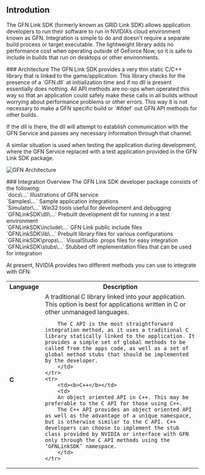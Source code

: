 ## Introdution
The GFN Link SDK (formerly known as GRID Link SDK) allows application developers to run their software to run in NVIDIA’s cloud environment known as GFN. Integration is simple to do and doesn't require a separate build process or target executable. The lightweight library adds no performance cost when operating outside of GeForce Now, so it is safe to include in builds that run on desktops or other environments.

<dl><a name="arch" /></dl>
### Architecture
The GFN Link SDK provides a very thin static C/C++ library that is linked to the game/application. This library checks for the presence of a `GFN.dll` at initialization time and if no dll is present essentially does nothing. All API methods are no-ops when operated this way so that an application could safely make these calls in all builds without worrying about performance problems or other errors. This way it is not necessary to make a GFN specific build or `#ifdef` out GFN API methods for other builds.

If the dll is there, the dll will attempt to establish communication with the GFN Service and passes any necessary information through that channel. 

A similar situation is used when testing the application during development, where the GFN Service replaced with a test application provided in the GFN Link SDK package.

![GFN Architecture](https://github.com/camify/GFN-Link/blob/master/docs/GameSeat.png)

<dl><a name="ovrvw" /></dl>
### Integration Overview
The GFN Link SDK developer package consists of the following:<br/>
`docs\...`                      Illustrations of GFN service<br/>
`Samples\...`			Sample application integrations<br/>
`Simulator\...`		        Win32 tools useful for development and debugging<br/>
`GFNLinkSDK\dll\...`		Prebuilt development dll for running in a test environment<br/>
`GFNLinkSDK\include\...`	GFN Link public include files<br/>
`GFNLinkSDK\lib\...`		Prebuilt library files for various configurations<br/>
`GFNLinkSDK\props\...`		VisualStudio .props files for easy integration<br/>
`GFNLinkSDK\stubs\...`		Stubbed off implementation files that can be used for integration<br/>


At present, NVIDIA provides two different methods you can use to integrate with GFN:

<dl>
<table>
	<tr><th>Language</th><th>Description</th></tr>
	<tr>
		<td><b>C</b></td>
		<td>
		A traditional C library linked into your application. This option is best for applications written in C or other unmanaged languages.

		The C API is the most straightforward integration method, as it uses a traditional C library statically linked to the application. It provides a simple set of global methods to be called from the apps code, as well as a set of global method stubs that should be implemented by the developer.
		</td>
	</tr>
	<tr>
		<td><b>C++</b></td>
		<td>
		An object oriented API in C++. This may be preferable to the C API for those using C++.
		The C++ API provides an object oriented API as well as the advantage of a unique namespace, but is otherwise similar to the C API. C++ developers can choose to implement the stub class provided by NVIDIA or interface with GFN only through the C API methods using the ‘GFNLinkSDK’ namespace.
		</td>
	</tr>
</table>
</dl>
